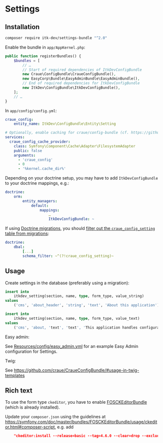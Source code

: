 # Settings

## Installation

```sh
composer require itk-dev/settings-bundle "^2.0"
```

Enable the bundle in `app/AppKernel.php`:

```php
public function registerBundles() {
	$bundles = [
		// …
        // Start of required dependencies of ItkDevConfigBundle
        new Craue\ConfigBundle\CraueConfigBundle(),
        new EasyCorp\Bundle\EasyAdminBundle\EasyAdminBundle(),
        // End of required dependencies for ItkDevConfigBundle
        new ItkDev\ConfigBundle\ItkDevConfigBundle(),
	];
    // …
}
```

In `app/config/config.yml`:

```yml
craue_config:
    entity_name: ItkDev\ConfigBundle\Entity\Setting

# Optionally, enable caching for craue/config-bundle (cf. https://github.com/craue/CraueConfigBundle/#enable-caching-optional)
services:
  craue_config_cache_provider:
    class: Symfony\Component\Cache\Adapter\FilesystemAdapter
    public: false
    arguments:
      - 'craue_config'
      - 0
      - '%kernel.cache_dir%'
```

Depending on your doctrine setup, you may have to add `ItkDevConfigBundle` to your doctrine mappings, e.g.:

```yml
doctrine:
    orm:
        entity_managers:
            default:
                mappings:
                    …
                    ItkDevConfigBundle: ~
```


If using [Doctrine
migrations](https://github.com/doctrine/DoctrineMigrationsBundle), you
should [filter out the `craue_config_setting` table from
migrations](https://symfony.com/doc/current/bundles/DoctrineMigrationsBundle/index.html#manual-tables):

```yml
doctrine:
    dbal:
        [...]
        schema_filter: ~^(?!craue_config_setting)~
```

## Usage

Create settings in the database (preferably using a migration):

```sql
insert into
    itkdev_setting(section, name, type, form_type, value_string)
values
    ('cms', 'about_header', 'string', 'text', 'About this application');

insert into
    itkdev_setting(section, name, type, form_type, value_text)
values
    ('cms', 'about, 'text', 'text', 'This application handles configuration on the database.);
```

Easy admin:

See [Resources/config/easy_admin.yml](Resources/config/easy_admin.yml) for an example Easy Admin configuration for Settings.

Twig:

See https://github.com/craue/CraueConfigBundle/#usage-in-twig-templates



## Rich text

To use the form type `ckeditor`, you have to enable
[FOSCKEditorBundle](https://symfony.com/doc/master/bundles/FOSCKEditorBundle/index.html)
(which is already installed).

Update your `composer.json` using the guidelines at
https://symfony.com/doc/master/bundles/FOSCKEditorBundle/usage/ckeditor.html#composer-script,
e.g. add

```json
    "ckeditor:install --release=basic --tag=4.6.0 --clear=drop --exclude=samples": "symfony-cmd",
```

